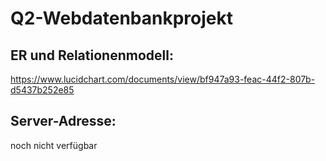 # Q2-Webdatenbankprojekt

## ER und Relationenmodell: 
https://www.lucidchart.com/documents/view/bf947a93-feac-44f2-807b-d5437b252e85

## Server-Adresse:
noch nicht verfügbar
